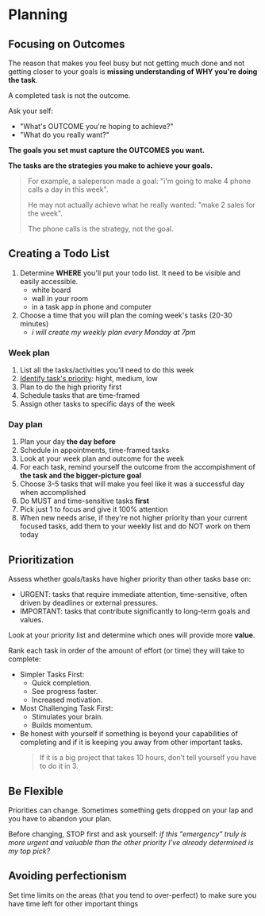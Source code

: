 # Planning

## Focusing on Outcomes

The reason that makes you feel busy but not getting much done and not getting closer to your goals is **missing understanding of WHY you're doing the task**.

A completed task is not the outcome.

Ask your self:
- "What's OUTCOME you're hoping to achieve?"
- "What do you really want?"

**The goals you set must capture the OUTCOMES you want.**

**The tasks are the strategies you make to achieve your goals.**

> For example, a saleperson made a goal: "i'm going to make 4 phone calls a day in this week".
>
> He may not actually achieve what he really wanted: "make 2 sales for the week".
> 
> The phone calls is the strategy, not the goal.


## Creating a Todo List

1. Determine **WHERE** you'll put your todo list. It need to be visible and easily accessible.
   - white board
   - wall in your room
   - in a task app in phone and computer
2. Choose a time that you will plan the coming week's tasks (20-30 minutes)
   - *i will create my weekly plan every Monday at 7pm*

### Week plan
1. List all the tasks/activities you'll need to do this week
2. [Identify task's priority](#prioritization): hight, medium, low
3. Plan to do the high priority first
4. Schedule tasks that are time-framed
5. Assign other tasks to specific days of the week

### Day plan
1. Plan your day **the day before**
2. Schedule in appointments, time-framed tasks
3. Look at your week plan and outcome for the week
4. For each task, remind yourself the outcome from the accompishment of **the task and the bigger-picture goal**
5. Choose 3-5 tasks that will make you feel like it was a successful day when accomplished
6. Do MUST and time-sensitive tasks **first**
7. Pick just 1 to focus and give it 100% attention
8. When new needs arise, if they're not higher priority than your current focused tasks, add them to your weekly list and do NOT work on them today


## Prioritization

Assess whether goals/tasks have higher priority than other tasks base on:
- URGENT: tasks that require immediate attention, time-sensitive, often driven by deadlines or external pressures.
- IMPORTANT: tasks that contribute significantly to long-term goals and values.

Look at your priority list and determine which ones will provide more **value**.

Rank each task in order of the amount of effort (or time) they will take to complete:
- Simpler Tasks First:
  - Quick completion.
  - See progress faster.
  - Increased motivation.
- Most Challenging Task First:
  - Stimulates your brain.
  - Builds momentum.
- Be honest with yourself if something is beyond your capabilities of completing and if it is keeping you away from other important tasks.
  > If it is a big project that takes 10 hours, don’t tell yourself you have to do it in 3.


## Be Flexible

Priorities can change. Sometimes something gets dropped on your lap and you have to abandon your plan.

Before changing, STOP first and ask yourself: *if this "emergency" truly is more urgent and valuable than the other priority I’ve already determined is my top pick?*


## Avoiding perfectionism

Set time limits on the areas (that you tend to over-perfect) to make sure you have time left for other important things